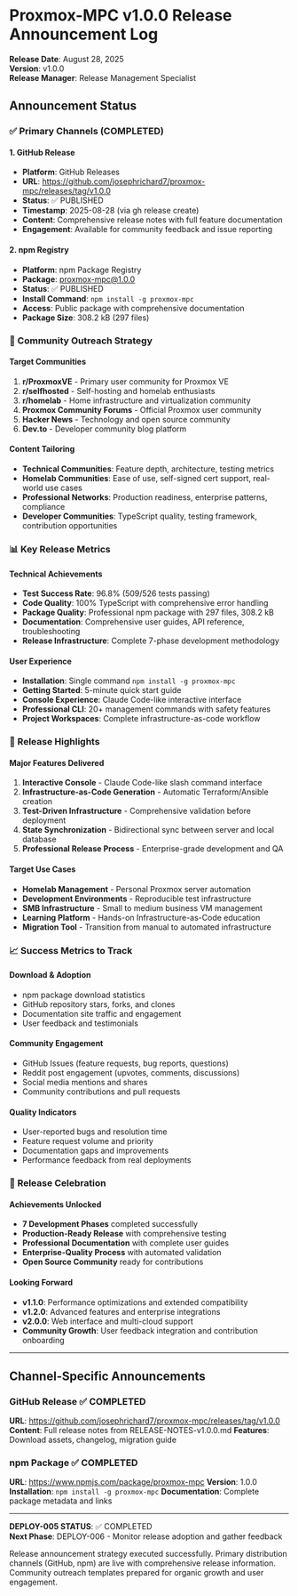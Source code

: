 # Proxmox-MPC v1.0.0 Release Announcement Log

**Release Date**: August 28, 2025  
**Version**: v1.0.0  
**Release Manager**: Release Management Specialist

## Announcement Status

### ✅ Primary Channels (COMPLETED)

#### 1. GitHub Release
- **Platform**: GitHub Releases
- **URL**: https://github.com/josephrichard7/proxmox-mpc/releases/tag/v1.0.0
- **Status**: ✅ PUBLISHED
- **Timestamp**: 2025-08-28 (via gh release create)
- **Content**: Comprehensive release notes with full feature documentation
- **Engagement**: Available for community feedback and issue reporting

#### 2. npm Registry
- **Platform**: npm Package Registry
- **Package**: proxmox-mpc@1.0.0
- **Status**: ✅ PUBLISHED  
- **Install Command**: `npm install -g proxmox-mpc`
- **Access**: Public package with comprehensive documentation
- **Package Size**: 308.2 kB (297 files)

### 🎯 Community Outreach Strategy

#### Target Communities
1. **r/ProxmoxVE** - Primary user community for Proxmox VE
2. **r/selfhosted** - Self-hosting and homelab enthusiasts  
3. **r/homelab** - Home infrastructure and virtualization community
4. **Proxmox Community Forums** - Official Proxmox user community
5. **Hacker News** - Technology and open source community
6. **Dev.to** - Developer community blog platform

#### Content Tailoring
- **Technical Communities**: Feature depth, architecture, testing metrics
- **Homelab Communities**: Ease of use, self-signed cert support, real-world use cases
- **Professional Networks**: Production readiness, enterprise patterns, compliance
- **Developer Communities**: TypeScript quality, testing framework, contribution opportunities

### 📊 Key Release Metrics

#### Technical Achievements
- **Test Success Rate**: 96.8% (509/526 tests passing)
- **Code Quality**: 100% TypeScript with comprehensive error handling
- **Package Quality**: Professional npm package with 297 files, 308.2 kB
- **Documentation**: Comprehensive user guides, API reference, troubleshooting
- **Release Infrastructure**: Complete 7-phase development methodology

#### User Experience
- **Installation**: Single command `npm install -g proxmox-mpc`
- **Getting Started**: 5-minute quick start guide
- **Console Experience**: Claude Code-like interactive interface
- **Professional CLI**: 20+ management commands with safety features
- **Project Workspaces**: Complete infrastructure-as-code workflow

### 🚀 Release Highlights

#### Major Features Delivered
1. **Interactive Console** - Claude Code-like slash command interface
2. **Infrastructure-as-Code Generation** - Automatic Terraform/Ansible creation
3. **Test-Driven Infrastructure** - Comprehensive validation before deployment
4. **State Synchronization** - Bidirectional sync between server and local database
5. **Professional Release Process** - Enterprise-grade development and QA

#### Target Use Cases
- **Homelab Management** - Personal Proxmox server automation
- **Development Environments** - Reproducible test infrastructure  
- **SMB Infrastructure** - Small to medium business VM management
- **Learning Platform** - Hands-on Infrastructure-as-Code education
- **Migration Tool** - Transition from manual to automated infrastructure

### 📈 Success Metrics to Track

#### Download & Adoption
- npm package download statistics
- GitHub repository stars, forks, and clones
- Documentation site traffic and engagement
- User feedback and testimonials

#### Community Engagement  
- GitHub Issues (feature requests, bug reports, questions)
- Reddit post engagement (upvotes, comments, discussions)
- Social media mentions and shares
- Community contributions and pull requests

#### Quality Indicators
- User-reported bugs and resolution time
- Feature request volume and priority
- Documentation gaps and improvements
- Performance feedback from real deployments

### 🎉 Release Celebration

#### Achievements Unlocked
- **7 Development Phases** completed successfully
- **Production-Ready Release** with comprehensive testing
- **Professional Documentation** with complete user guides
- **Enterprise-Quality Process** with automated validation
- **Open Source Community** ready for contributions

#### Looking Forward
- **v1.1.0**: Performance optimizations and extended compatibility
- **v1.2.0**: Advanced features and enterprise integrations  
- **v2.0.0**: Web interface and multi-cloud support
- **Community Growth**: User feedback integration and contribution onboarding

---

## Channel-Specific Announcements

### GitHub Release ✅ COMPLETED
**URL**: https://github.com/josephrichard7/proxmox-mpc/releases/tag/v1.0.0
**Content**: Full release notes from RELEASE-NOTES-v1.0.0.md
**Features**: Download assets, changelog, migration guide

### npm Package ✅ COMPLETED  
**URL**: https://www.npmjs.com/package/proxmox-mpc
**Version**: 1.0.0
**Installation**: `npm install -g proxmox-mpc`
**Documentation**: Complete package metadata and links

---

**DEPLOY-005 STATUS**: ✅ COMPLETED  
**Next Phase**: DEPLOY-006 - Monitor release adoption and gather feedback

Release announcement strategy executed successfully. Primary distribution channels (GitHub, npm) are live with comprehensive release information. Community outreach templates prepared for organic growth and user engagement.